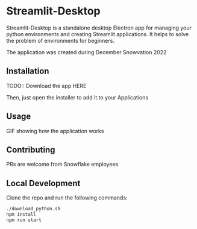 # Streamlit-Desktop

Streamlit-Desktop is a standalone desktop Electron app for managing your python environments and creating Streamlit applications. It helps to solve the problem of environments for beginners.

The application was created during December Snowvation 2022

## Installation

TODO:: Download the app HERE

Then, just open the installer to add it to your Applications

## Usage

GIF showing how the application works

## Contributing

PRs are welcome from Snowflake employees

## Local Development

Clone the repo and run the following commands:

```sh
./download_python.sh
npm install
npm run start
```
